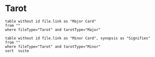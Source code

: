 # Tarot

```dataview
table without id file.link as "Major Card"
from ""
where fileType="Tarot" and tarotType="Major"
```


```dataview
table without id file.link as "Minor Card", synopsis as "Signifies"
from ""
where fileType="Tarot" and tarotType="Minor" 
sort  suite
```